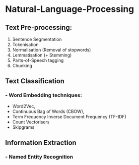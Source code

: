 # Natural-Language-Processing

## Text Pre-processing:
 1) Sentence Segmentation
 2) Tokenisation
 3) Normalisation (Removal of stopwords)
 4) Lemmatisation (+ Stemming)
 5) Parts-of-Speech tagging
 6) Chunking

## Text Classification
### - Word Embedding techniques:
  * Word2Vec, 
  * Continuous Bag of Words (CBOW), 
  * Term Frequency Inverse Document Frequency (TF-IDF)
  * Count Vectorisers
  * Skipgrams

## Information Extraction
### - Named Entity Recognition
